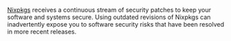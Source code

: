 [Nixpkgs](https://github.com/NixOS/nixpkgs) receives a continuous stream of security patches to keep your software and systems secure.
Using outdated revisions of Nixpkgs can inadvertently expose you to software security risks that have been resolved in more recent releases.

